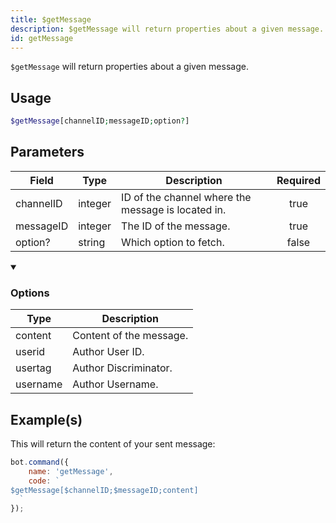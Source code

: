 ```yaml
---
title: $getMessage
description: $getMessage will return properties about a given message.
id: getMessage
---
```


`$getMessage` will return properties about a given message.

## Usage

```php
$getMessage[channelID;messageID;option?]
```

## Parameters

| Field     | Type    | Description                                        | Required |
| --------- | ------- | -------------------------------------------------- | :------: |
| channelID | integer | ID of the channel where the message is located in. |   true   |
| messageID | integer | The ID of the message.                             |   true   |
| option?   | string  | Which option to fetch.                             |  false   |

<details open>
  <summary><h3> Options </h3></summary>

| Type     | Description             |
| -------- | ----------------------- |
| content  | Content of the message. |
| userid   | Author User ID.         |
| usertag  | Author Discriminator.   |
| username | Author Username.        |

</details>

## Example(s)

This will return the content of your sent message:

```javascript
bot.command({
    name: 'getMessage',
    code: `
$getMessage[$channelID;$messageID;content]
  `
});
```
